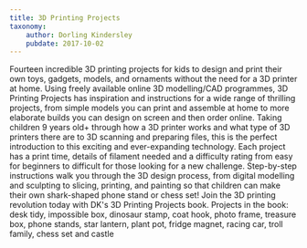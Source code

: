 ```yaml
---
title: 3D Printing Projects
taxonomy:
	author: Dorling Kindersley
	pubdate: 2017-10-02
---
```

Fourteen incredible 3D printing projects for kids to design and print their own toys, gadgets, models, and ornaments without the need for a 3D printer at home. Using freely available online 3D modelling/CAD programmes, 3D Printing Projects has inspiration and instructions for a wide range of thrilling projects, from simple models you can print and assemble at home to more elaborate builds you can design on screen and then order online. Taking children 9 years old+ through how a 3D printer works and what type of 3D printers there are to 3D scanning and preparing files, this is the perfect introduction to this exciting and ever-expanding technology. Each project has a print time, details of filament needed and a difficulty rating from easy for beginners to difficult for those looking for a new challenge. Step-by-step instructions walk you through the 3D design process, from digital modelling and sculpting to slicing, printing, and painting so that children can make their own shark-shaped phone stand or chess set! Join the 3D printing revolution today with DK's 3D Printing Projects book. Projects in the book: desk tidy, impossible box, dinosaur stamp, coat hook, photo frame, treasure box, phone stands, star lantern, plant pot, fridge magnet, racing car, troll family, chess set and castle